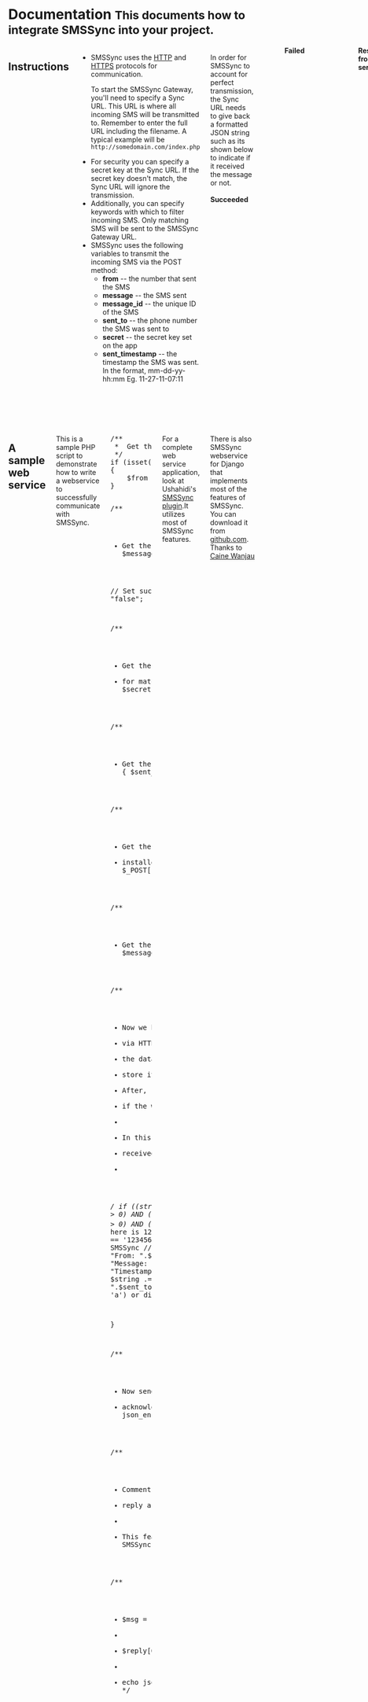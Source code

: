 <div class="page-header">
<h1>Documentation <small>This documents how to integrate SMSSync into your project.</small></h1>
</div>
<div class="row">
<div class="span8 columns">
<h2>Instructions</h2>
<ul>
<li>
SMSSync uses the <a href="http://en.wikipedia.org/wiki/Hypertext_Transfer_Protocol">HTTP</a> and <a href="http://en.wikipedia.org/wiki/HTTPS">HTTPS</a> protocols for communication.
                    <p>To start the SMSSync Gateway, you'll need to specify a Sync URL. This URL is where all incoming SMS will be transmitted to. 
                    Remember to enter the full URL including the filename. A typical example will be <code>http://somedomain.com/index.php</code></p></li>
<li>
For  security you can specify a secret key at the Sync URL. If the secret key doesn't match, the Sync URL will ignore the transmission.
</li>
<li>
Additionally, you can specify keywords with which to filter incoming SMS. Only matching SMS will be sent to the SMSSync Gateway URL.
</li>
<li>
SMSSync uses the following variables to transmit the incoming SMS via the POST method:
<ul>
<li><strong>from</strong> -- the number that sent the SMS</li>
<li><strong>message</strong> -- the SMS sent</strong></li>
<li><strong>message_id</strong> -- the unique ID of the SMS</li>
<li><strong>sent_to</strong> -- the phone number the SMS was sent to</li>

<li><strong>secret</strong> -- the secret key set on the app</li>
<li><strong>sent_timestamp</strong> -- the timestamp the SMS was sent. In the format, mm-dd-yy-hh:mm  Eg. 11-27-11-07:11</strong></li>
</ul>
</li>
</ul>
<p>
In order for SMSSync to account for perfect transmission, the Sync URL needs to give back a formatted JSON string such as its shown below to indicate if it received the message or not.
<br /><br />
<strong>Succeeded</strong> 
<pre class="prettyprint linenums">
{
    payload: {
        success: "true"
    }
}</pre>
<br /><br />
<strong>Failed</strong>
<br /><br />
<pre class="prettyprint linenums">{
    payload: {
        success: "false"
    }
}</pre>
</p>
<p>&nbsp;</p>
<strong>Response from server</strong>
<p>
SMSSync allows auto response to be configured on the app itself or to be retrieved from the server. When the app makes an HTTP Post request to sync the  incoming SMS to the configured URL, it can send a JSON string that has  messages in it as opposed to sending a success or failed JSON string as stated above. The app then sends the messages as SMS to users phone.
<p>
This makes it possible to have an instant response via SMS when an HTTP Post request is made. To leverage this feature, a JSON formatted string like the one below needs to be returned by the configured URL after the app makes the HTTP Post request. 
</p>
<p>
Also, make sure <strong>*Get Reply From Server*</strong> is checked on SMSSync otherwise it will fail to send the SMS.<p>
<strong>Response JSON data from the Sync URL</strong>
<pre id="code" class="prettyprint linenums">{
    "payload": {
        "success": "true",
        "task": "send",
        "messages": [
            {
                "to": "+000-000-0000",
                "message": "the message goes here" 
            },
            {
                "to": "+000-000-0000",
                "message": "the message goes here" 
            },
            {
                "to": "+000-000-0000",
                "message": "the message goes here" 
            }
        ]
    }
}</pre>
</p>
<p>&nbsp;</p>
<strong>Task</strong>
<p>
SMSSync supports execution of task sent from the configured Sync URL. At the moment, it supports sending of messages sent from the Sync URL as SMS. This feature is targeted towards developers. If you are a developer and you want SMSSync to send an SMS, send a JSON formatted string as shown below to SMSSync with the variable task=send. When SMSSync does an HTTP GET request with a sample URL like this one, <code>http://callback_url/smssync?task=send</code>, it should bring back a JSON string below.</p>
<br /><br />		
<p><strong>Note:</strong> The secret key has to match the secret key configured with SMSSync, otherwise, SMSSync will not execute the task. To play it safe, add the country code to the phone number. Eg. +254700709142</p>

<p><strong>Response JSON data from the Sync URL</strong></p>
    
<pre class="prettyprint linenums">{
    "payload": {
        "task": "send",
        "secret": "secret_key",
        "messages": [
            {
                "to": "+000-000-0000",
                "message": "the message goes here" 
            },
            {
                "to": "+000-000-0000",
                "message": "the message goes here" 
            },
            {
                "to": "+000-000-0000",
                "message": "the message goes here" 
            }
        ]
    }
}</pre>
</div>
<div class="span8 columns">
<h2>A sample web service</h2>
<p>This is a sample PHP script to demonstrate how to write a webservice to successfully communicate with SMSSync.</p>
<pre class="prettyprint linenums">
/**
 *  Get the phone number that sent the SMS.
 */
if (isset($_POST['from']))
{
    $from = $_POST['from'];
}

/**
 * Get the SMS aka the message sent.
 */ 
if (isset($_POST['message']))
{
    $message = $_POST['message'];
}
    
// Set success to false as the default success status
$success = "false";

/**
 * Get the secret key set on SMSSync side 
 * for matching on the server side.
 */ 
if (isset($_POST['secret']))
{
	$secret = $_POST['secret'];
}

/**
 * Get the timestamp of the SMS
 */
if(isset($_POST['sent_timestamp']))
{
    $sent_timestamp = $_POST['sent_timestamp'];
}


/**
 * Get the phone number of the device SMSSync is 
 * installed on.
 */
if (isset($_POST['sent_to'])) 
{
    $sent_to = $_POST['sent_to'];
}

/**
 * Get the unique message id
 */
if (isset($_POST['message_id']))
{
    $message_id = $_POST['message_id'];
}


/**
 * Now we have retrieved the data sent over by SMSSync 
 * via HTTP. Next thing to do is to do something with 
 * the data. Either echo it or write it to a file or even 
 * store it in a database. This is entirely up to you. 
 * After, return a JSON string back to SMSSync to know 
 * if the web service received the message successfully or not. 
 *
 * In this demo, we are just going to save the data 
 * received into a text file.
 *
 */
if ((strlen($from) > 0) AND (strlen($message) > 0) AND 
    (strlen($sent_timestamp) > 0 ) AND (strlen($sent_to) > 0) 
    AND (strlen($message_id) > 0))
{
    /* The screte key set here is 123456. Make sure you enter 
     * that on SMSSync. 
     */
    if ( ( $secret == '123456'))
    {
        $success = "true";
    }
    // now let's write the info sent by SMSSync
    //to a file called test.txt
    $string = "From: ".$from."\n";
    $string .= "Message: ".$message."\n";
    $string .= "Timestamp: ".$sent_timestamp."\n";
    $string .= "Messages Id:" .$message_id."\n";
    $string .= "Sent to: ".$sent_to."\n\n\n";
    $myFile = "test.txt";
    $fh = fopen($myFile, 'a') or die("can't open file");
    @fwrite($fh, $string);
    @fclose($fh);

} 

/**
 * Now send a JSON formatted string to SMSSync to 
 * acknowledge that the web service received the message
 */
echo json_encode(array("payload"=>array(
    "success"=>$success)));

/**
 * Comment the code below out if you want to send an instant 
 * reply as SMS to the user.
 *
 * This feature requires the "Get reply from server" checked on SMSSync.
 */
    
/**
 * $msg = "Your message has been received";
 *   
 * $reply[0] = array("to" => $from, "message" => $msg);
 *   
 * echo json_encode(array("payload"=>array("success"=>$success,"task"=>"send","messages"=>array_values($reply))));
 */
</pre>
<p>
For a complete web service application, look at Ushahidi's <a href="https://github.com/ushahidi/Ushahidi_Web/tree/master/plugins/smssync">SMSSync plugin</a>.It utilizes most of SMSSync features.
</p>
<p>
There is also SMSSync webservice for Django that implements most of the features of SMSSync. You can download it from <a href="https://github.com/cwanjau/SMSsync-Python-Django-webservice">github.com</a>. Thanks to <a href="https://github.com/cwanjau">Caine Wanjau</a>
</p>
</div>
</div>

